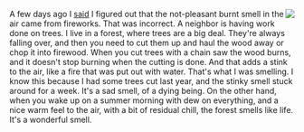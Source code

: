 <img src="http://scripting.com/images/2019/09/08/theTruthCanBeAdjusted.png" border="0" align="right">A few days ago I <a href="http://scripting.com/2020/07/03.html#a195806">said</a> I figured out that the not-pleasant burnt smell in the air came from fireworks. That was incorrect. A neighbor is having work done on trees. I live in a forest, where trees are a big deal. They're always falling over, and then you need to cut them up and haul the wood away or chop it into firewood. When you cut trees with a chain saw the wood burns, and it doesn't stop burning when the cutting is done. And that adds a stink to the air, like a fire that was put out with water. That's what I was smelling. I know this because I had some trees cut last year, and the stinky smell stuck around for a week. It's a sad smell, of a dying being. On the other hand, when you wake up on a summer morning with dew on everything, and a nice warm feel to the air, with a bit of residual chill, the forest smells like life. It's a wonderful smell. 
